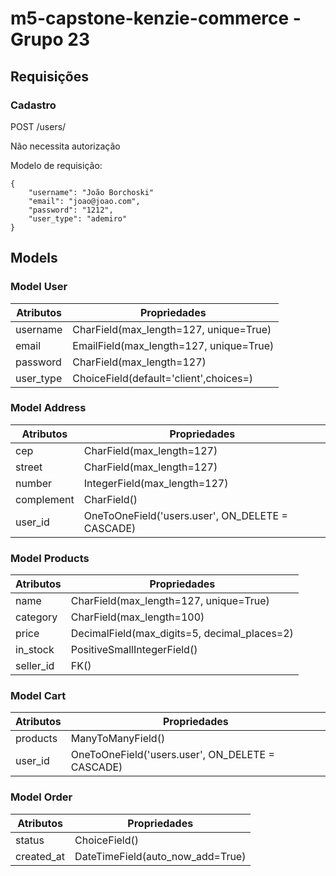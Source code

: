 # m5-capstone-kenzie-commerce - Grupo 23

## Requisições

### Cadastro

POST /users/

Não necessita autorização

Modelo de requisição:

```
{
	"username": "João Borchoski"
    "email": "joao@joao.com",
	"password": "1212",
	"user_type": "ademiro"
}
```

## Models

### Model User

| Atributos | Propriedades                            |
| --------- | --------------------------------------- |
| username  | CharField(max_length=127, unique=True)  |
| email     | EmailField(max_length=127, unique=True) |
| password  | CharField(max_length=127)               |
| user_type | ChoiceField(default='client',choices=)  |

### Model Address

| Atributos  | Propriedades                                     |
| ---------- | ------------------------------------------------ |
| cep        | CharField(max_length=127)                        |
| street     | CharField(max_length=127)                        |
| number     | IntegerField(max_length=127)                     |
| complement | CharField()                                      |
| user_id    | OneToOneField('users.user', ON_DELETE = CASCADE) |

### Model Products

| Atributos | Propriedades                                 |
| --------- | -------------------------------------------- |
| name      | CharField(max_length=127, unique=True)       |
| category  | CharField(max_length=100)                    |
| price     | DecimalField(max_digits=5, decimal_places=2) |
| in_stock  | PositiveSmallIntegerField()                  |
| seller_id | FK()                                         |

### Model Cart

| Atributos | Propriedades                                     |
| --------- | ------------------------------------------------ |
| products  | ManyToManyField()                                |
| user_id   | OneToOneField('users.user', ON_DELETE = CASCADE) |

### Model Order

| Atributos  | Propriedades                     |
| ---------- | -------------------------------- |
| status     | ChoiceField()                    |
| created_at | DateTimeField(auto_now_add=True) |
